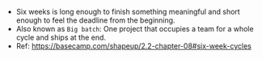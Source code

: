 - Six weeks is long enough to finish something meaningful and short enough to feel the deadline from the beginning.
- Also known as `Big batch`: One project that occupies a team for a whole cycle and ships at the end.
- Ref: https://basecamp.com/shapeup/2.2-chapter-08#six-week-cycles